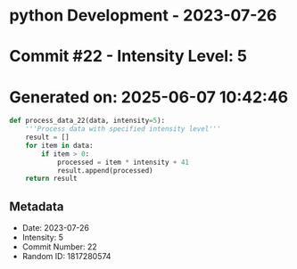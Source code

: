 ﻿# python Development - 2023-07-26
# Commit #22 - Intensity Level: 5
# Generated on: 2025-06-07 10:42:46
```python
def process_data_22(data, intensity=5):
    '''Process data with specified intensity level'''
    result = []
    for item in data:
        if item > 0:
            processed = item * intensity + 41
            result.append(processed)
    return result
```
## Metadata
- Date: 2023-07-26
- Intensity: 5
- Commit Number: 22
- Random ID: 1817280574

